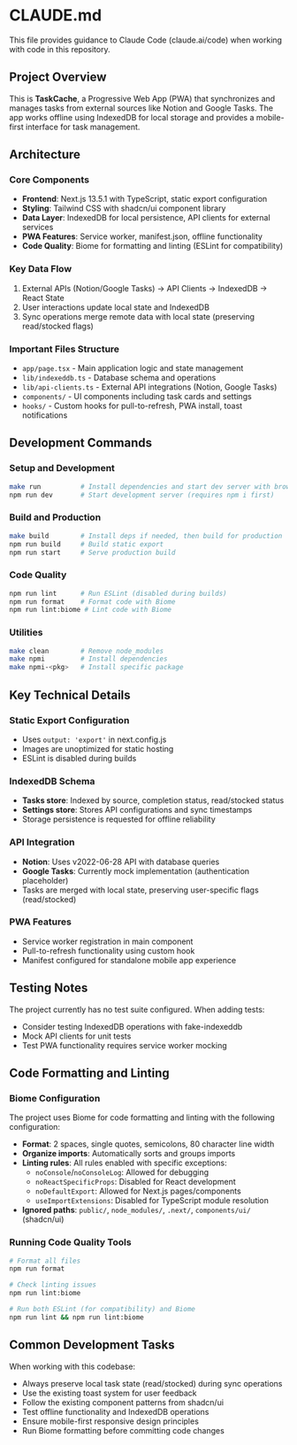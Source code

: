 # CLAUDE.md

This file provides guidance to Claude Code (claude.ai/code) when working with code in this repository.

## Project Overview

This is **TaskCache**, a Progressive Web App (PWA) that synchronizes and manages tasks from external sources like Notion and Google Tasks. The app works offline using IndexedDB for local storage and provides a mobile-first interface for task management.

## Architecture

### Core Components
- **Frontend**: Next.js 13.5.1 with TypeScript, static export configuration
- **Styling**: Tailwind CSS with shadcn/ui component library
- **Data Layer**: IndexedDB for local persistence, API clients for external services
- **PWA Features**: Service worker, manifest.json, offline functionality
- **Code Quality**: Biome for formatting and linting (ESLint for compatibility)

### Key Data Flow
1. External APIs (Notion/Google Tasks) → API Clients → IndexedDB → React State
2. User interactions update local state and IndexedDB
3. Sync operations merge remote data with local state (preserving read/stocked flags)

### Important Files Structure
- `app/page.tsx` - Main application logic and state management
- `lib/indexeddb.ts` - Database schema and operations
- `lib/api-clients.ts` - External API integrations (Notion, Google Tasks)
- `components/` - UI components including task cards and settings
- `hooks/` - Custom hooks for pull-to-refresh, PWA install, toast notifications

## Development Commands

### Setup and Development
```bash
make run          # Install dependencies and start dev server with browser opening
npm run dev       # Start development server (requires npm i first)
```

### Build and Production
```bash
make build        # Install deps if needed, then build for production
npm run build     # Build static export
npm run start     # Serve production build
```

### Code Quality
```bash
npm run lint      # Run ESLint (disabled during builds)
npm run format    # Format code with Biome
npm run lint:biome # Lint code with Biome
```

### Utilities
```bash
make clean        # Remove node_modules
make npmi         # Install dependencies
make npmi-<pkg>   # Install specific package
```

## Key Technical Details

### Static Export Configuration
- Uses `output: 'export'` in next.config.js
- Images are unoptimized for static hosting
- ESLint is disabled during builds

### IndexedDB Schema
- **Tasks store**: Indexed by source, completion status, read/stocked status
- **Settings store**: Stores API configurations and sync timestamps
- Storage persistence is requested for offline reliability

### API Integration
- **Notion**: Uses v2022-06-28 API with database queries
- **Google Tasks**: Currently mock implementation (authentication placeholder)
- Tasks are merged with local state, preserving user-specific flags (read/stocked)

### PWA Features
- Service worker registration in main component
- Pull-to-refresh functionality using custom hook
- Manifest configured for standalone mobile app experience

## Testing Notes

The project currently has no test suite configured. When adding tests:
- Consider testing IndexedDB operations with fake-indexeddb
- Mock API clients for unit tests
- Test PWA functionality requires service worker mocking

## Code Formatting and Linting

### Biome Configuration
The project uses Biome for code formatting and linting with the following configuration:
- **Format**: 2 spaces, single quotes, semicolons, 80 character line width
- **Organize imports**: Automatically sorts and groups imports
- **Linting rules**: All rules enabled with specific exceptions:
  - `noConsole`/`noConsoleLog`: Allowed for debugging
  - `noReactSpecificProps`: Disabled for React development
  - `noDefaultExport`: Allowed for Next.js pages/components
  - `useImportExtensions`: Disabled for TypeScript module resolution
- **Ignored paths**: `public/`, `node_modules/`, `.next/`, `components/ui/` (shadcn/ui)

### Running Code Quality Tools
```bash
# Format all files
npm run format

# Check linting issues
npm run lint:biome

# Run both ESLint (for compatibility) and Biome
npm run lint && npm run lint:biome
```

## Common Development Tasks

When working with this codebase:
- Always preserve local task state (read/stocked) during sync operations
- Use the existing toast system for user feedback
- Follow the existing component patterns from shadcn/ui
- Test offline functionality and IndexedDB operations
- Ensure mobile-first responsive design principles
- Run Biome formatting before committing code changes
